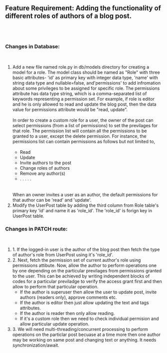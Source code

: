 
## Feature Requirement: Adding the functionality of different roles of authors of a blog post.
<br><br>

 ### Changes in Database: 
 <br>
 <ol>
 <li>
    Add a new file named role.py in db/models directory for creating a model for a role. The model class should be named as "Role" with three basic attributes- 'id' as primary key with integer data type, 'name' with string data type and nullable=false, and'permissions' to add infromation about some privileges to be assigned for specific role. The permissions attribute has data type string, which is a comma-separated list of keywords representing a permission set. For example, if role is editor and he is only allowed to read and update the blog post, then the data value for permissions attribute would be "read, update". 
    <br><br>
    In order to create a custom role for a user, the owner of the post can select permissions (from a list of permissions) to set the previlages for that role. The permission list will contain all the permissions to be granted to a user, except the delete permission. For instance, the permissions list can contain permissions as follows but not limited to,
    <br><br>
    <ul>
    <li>Read</li>
    <li>Update</li>
    <li>Invite authors to the post</li>
    <li>Change roles of authors</li>
    <li>Remove any author(s)</li>
    <li>. . . . . </li>
    </ul>
    <br><br>
    When an owner invites a user as an author, the default permissions for that author can be 'read' and 'update'.
    </li>
    <li>
    Modify the UserPost table by adding the third column from Role table's primary key 'id' and name it as 'role_id'. The 'role_id' is forign key in UserPost table.
    </li>
    </ol>

### Changes in PATCH route:
<br>
<ol>
    <li>
    1. If the logged-in user is the author of the blog post then fetch the type of author's role from UserPost using it's 'role_id'. 
    </li>
    <li>
    2. Next, fetch the permission set of current author's role using permissions attibute. Now, allow the author to perform operations one by one depending on the particular previlages from permissions granted to the user. This can be achieved by writing independent blocks of codes for a particular previladge to verify the access grant first and then allow to perform that particular operation.
        <ul>
        <li>
        If the author is superuser then allow the user to update post, invite authors (readers only), approve comments etc. 
        </li>
        <li>
        If the author is editor then just allow updating the text and tags attributes.
        </li>
        <li>
        If the author is reader then only allow reading.
        </li>
        <li>
        If it's a custom role then we need to check individual permision and allow particular update operation.
        </li>
        </ul>
    </li>
    <li>
    3. We will need multi-threading/concurrent processing to perform operations on the particlar post becuase at a time more then one author may be working on same post and changing text or anything. It needs synchronization/await. 
    </li>
<ol>





